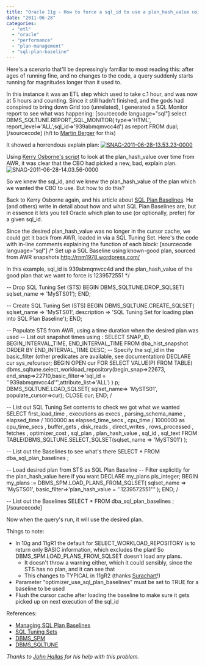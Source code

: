 ```yaml
---
title: "Oracle 11g - How to force a sql_id to use a plan_hash_value using SQL Baselines"
date: "2011-06-28"
categories: 
  - "etl"
  - "oracle"
  - "performance"
  - "plan-management"
  - "sql-plan-baseline"
---
```


Here's a scenario that'll be depressingly familiar to most reading this: after ages of running fine, and no changes to the code, a query suddenly starts running for magnitudes longer than it used to.

In this instance it was an ETL step which used to take c.1 hour, and was now at 5 hours and counting. Since it still hadn't finished, and the gods had conspired to bring down Grid too (unrelated), I generated a SQL Monitor report to see what was happening: \[sourcecode language="sql"\] select DBMS\_SQLTUNE.REPORT\_SQL\_MONITOR( type=>'HTML', report\_level=>'ALL',sql\_id=>'939abmqmvcc4d') as report FROM dual; \[/sourcecode\] (h/t to [Martin Berger](http://twitter.com/martinberx/status/85295030713073664) for this)

It showed a horrendous explain plan: [![](http://rnm1978.files.wordpress.com/2011/06/snag-2011-06-28-13-53-23-0000.png?w=700 "SNAG-2011-06-28-13.53.23-0000")](http://rnm1978.files.wordpress.com/2011/06/snag-2011-06-28-13-53-23-0000.png)

Using [Kerry Osborne's script](http://kerryosborne.oracle-guy.com/scripts/awr_plan_change.sql) to look at the plan\_hash\_value over time from AWR, it was clear that the CBO had picked a new, bad, explain plan. ![](/images/rnm1978/snag-2011-06-28-14-03-56-0000.png "SNAG-2011-06-28-14.03.56-0000")

So we knew the sql\_id, and we knew the plan\_hash\_value of the plan which we wanted the CBO to use. But how to do this?

Back to Kerry Osborne again, and his article about [SQL Plan Baselines](http://kerryosborne.oracle-guy.com/2009/04/oracle-11g-sql-plan-management-sql-plan-baselines/). He (and others) write in detail about how and what SQL Plan Baselines are, but in essence it lets you tell Oracle which plan to use (or optionally, prefer) for a given sql\_id.

Since the desired plan\_hash\_value was no longer in the cursor cache, we could get it back from AWR, loaded in via a SQL Tuning Set. Here's the code with in-line comments explaining the function of each block: \[sourcecode language="sql"\] /\* Set up a SQL Baseline using known-good plan, sourced from AWR snapshots http://rnm1978.wordpress.com/

In this example, sql\_id is 939abmqmvcc4d and the plan\_hash\_value of the good plan that we want to force is 1239572551 \*/

\-- Drop SQL Tuning Set (STS) BEGIN DBMS\_SQLTUNE.DROP\_SQLSET( sqlset\_name => 'MySTS01'); END;

\-- Create SQL Tuning Set (STS) BEGIN DBMS\_SQLTUNE.CREATE\_SQLSET( sqlset\_name => 'MySTS01', description => 'SQL Tuning Set for loading plan into SQL Plan Baseline'); END;

\-- Populate STS from AWR, using a time duration when the desired plan was used -- List out snapshot times using : SELECT SNAP\_ID, BEGIN\_INTERVAL\_TIME, END\_INTERVAL\_TIME FROM dba\_hist\_snapshot ORDER BY END\_INTERVAL\_TIME DESC; -- Specify the sql\_id in the basic\_filter (other predicates are available, see documentation) DECLARE cur sys\_refcursor; BEGIN OPEN cur FOR SELECT VALUE(P) FROM TABLE( dbms\_sqltune.select\_workload\_repository(begin\_snap=>22673, end\_snap=>22710,basic\_filter=>'sql\_id = ''939abmqmvcc4d''',attribute\_list=>'ALL') ) p; DBMS\_SQLTUNE.LOAD\_SQLSET( sqlset\_name=> 'MySTS01', populate\_cursor=>cur); CLOSE cur; END; /

\-- List out SQL Tuning Set contents to check we got what we wanted SELECT first\_load\_time , executions as execs , parsing\_schema\_name , elapsed\_time / 1000000 as elapsed\_time\_secs , cpu\_time / 1000000 as cpu\_time\_secs , buffer\_gets , disk\_reads , direct\_writes , rows\_processed , fetches , optimizer\_cost , sql\_plan , plan\_hash\_value , sql\_id , sql\_text FROM TABLE(DBMS\_SQLTUNE.SELECT\_SQLSET(sqlset\_name => 'MySTS01') );

\-- List out the Baselines to see what's there SELECT \* FROM dba\_sql\_plan\_baselines ;

\-- Load desired plan from STS as SQL Plan Baseline -- Filter explicitly for the plan\_hash\_value here if you want DECLARE my\_plans pls\_integer; BEGIN my\_plans := DBMS\_SPM.LOAD\_PLANS\_FROM\_SQLSET( sqlset\_name => 'MySTS01', basic\_filter=>'plan\_hash\_value = ''1239572551''' ); END; /

\-- List out the Baselines SELECT \* FROM dba\_sql\_plan\_baselines ; \[/sourcecode\]

Now when the query's run, it will use the desired plan.

Things to note:

- In 10g and 11gR1 the default for SELECT\_WORKLOAD\_REPOSITORY is to return only BASIC information, which excludes the plan! So DBMS\_SPM.LOAD\_PLANS\_FROM\_SQLSET doesn't load any plans.
    - It doesn't throw a warning either, which it could sensibly, since the STS has no plan, and it can see that</grumble>
    - This changes to TYPICAL in 11gR2 (thanks [Surachart](http://twitter.com/surachart/status/85666985681227776)!)
- Parameter "optimizer\_use\_sql\_plan\_baselines" must be set to TRUE for a baseline to be used
- Flush the cursor cache after loading the baseline to make sure it gets picked up on next execution of the sql\_id

References:

- [Managing SQL Plan Baselines](http://download.oracle.com/docs/cd/B28359_01/server.111/b28274/optplanmgmt.htm#CHDCFBAA)
- [SQL Tuning Sets](http://download.oracle.com/docs/cd/B28359_01/server.111/b28274/sql_tune.htm#i34915)
- [DBMS\_SPM](http://download.oracle.com/docs/cd/B28359_01/appdev.111/b28419/d_spm.htm#ARPLS150)
- [DBMS\_SQLTUNE](http://download.oracle.com/docs/cd/B28359_01/appdev.111/b28419/d_sqltun.htm#CHDGAJCI)

_Thanks to [John Hallas](http://jhdba.wordpress.com/) for his help with this problem._
